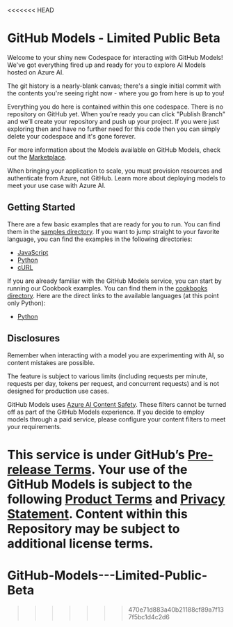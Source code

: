 <<<<<<< HEAD
# GitHub Models - Limited Public Beta

Welcome to your shiny new Codespace for interacting with GitHub Models! We've got everything fired up and ready for you to explore AI Models hosted on Azure AI.

The git history is a nearly-blank canvas; there's a single initial commit with the contents you're seeing right now - where you go from here is up to you!

Everything you do here is contained within this one codespace. There is no repository on GitHub yet. When you’re ready you can click "Publish Branch" and we’ll create your repository and push up your project. If you were just exploring then and have no further need for this code then you can simply delete your codespace and it's gone forever.

For more information about the Models available on GitHub Models, check out the [Marketplace](https://github.com/marketplace/models).

When bringing your application to scale, you must provision resources and authenticate from Azure, not GitHub. Learn more about deploying models to meet your use case with Azure AI.

## Getting Started

There are a few basic examples that are ready for you to run. You can find them in the [samples directory](samples/README.md). If you want to jump straight to your favorite language, you can find the examples in the following directories:

- [JavaScript](samples/js/README.md)
- [Python](samples/python/README.md)
- [cURL](samples/curl/README.md)

If you are already familiar with the GitHub Models service, you can start by running our Cookbook examples. You can find them in the [cookbooks directory](cookbooks/README.md). Here are the direct links to the available languages (at this point only Python):

- [Python](cookbooks/python/README.md)

## Disclosures

Remember when interacting with a model you are experimenting with AI, so content mistakes are possible.  

The feature is subject to various limits (including requests per minute, requests per day, tokens per request, and concurrent requests) and is not designed for production use cases.

GitHub Models uses [Azure AI Content Safety](https://azure.microsoft.com/en-us/products/ai-services/ai-content-safety). These filters cannot be turned off as part of the GitHub Models experience. If you decide to employ models through a paid service, please configure your content filters to meet your requirements.

This service is under GitHub’s [Pre-release Terms](https://docs.github.com/en/site-policy/github-terms/github-pre-release-license-terms). Your use of the GitHub Models is subject to the following [Product Terms](https://www.microsoft.com/licensing/terms/productoffering/MicrosoftAzure/allprograms) and [Privacy Statement](https://www.microsoft.com/licensing/terms/product/PrivacyandSecurityTerms/MCA). Content within this Repository may be subject to additional license terms.
=======
# GitHub-Models---Limited-Public-Beta
>>>>>>> 470e71d883a40b21188cf89a7f137f5bc1d4c2d6
